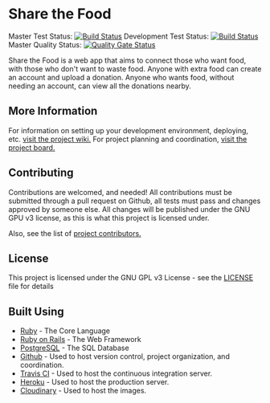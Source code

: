 # Share the Food

Master Test Status: [![Build Status](https://travis-ci.org/addisonmartin/share-the-food.svg?branch=master)](https://travis-ci.org/addisonmartin/share-the-food) Development Test Status: [![Build Status](https://travis-ci.org/addisonmartin/share-the-food.svg?branch=development)](https://travis-ci.org/addisonmartin/share-the-food/branches)
Master Quality Status: [![Quality Gate Status](https://sonarcloud.io/api/project_badges/measure?project=addisonmartin_share-the-food&metric=alert_status)](https://sonarcloud.io/dashboard?id=addisonmartin_share-the-food)

Share the Food is a web app that aims to connect those who want food, with those who don't want to waste food. Anyone with extra food can create an account and upload a donation. Anyone who wants food, without needing an account, can view all the donations nearby.

## More Information
For information on setting up your development environment, deploying, etc. [visit the project wiki.](https://github.com/addisonmartin/share-the-food/wiki)
For project planning and coordination, [visit the project board.](https://github.com/addisonmartin/share-the-food/projects/1)

## Contributing

Contributions are welcomed, and needed! All contributions must be submitted through a pull request on Github, all tests must pass and changes approved by someone else. All changes will be published under the GNU GPU v3 license, as this is what this project is licensed under.

Also, see the list of [project contributors.](https://github.com/addisonmartin/share-the-food/contributors)

## License

This project is licensed under the GNU GPL v3 License - see the [LICENSE](https://github.com/addisonmartin/share-the-food/blob/master/LICENSE) file for details

## Built Using

* [Ruby](https://www.ruby-lang.org/en/) - The Core Language
* [Ruby on Rails](https://rubyonrails.org/) - The Web Framework
* [PostgreSQL](https://www.postgresql.org/) - The SQL Database
* [Github](https://github.com/) - Used to host version control, project organization, and coordination.
* [Travis CI](https://travis-ci.org/) - Used to host the continuous integration server.
* [Heroku](https://www.heroku.com/) - Used to host the production server.
* [Cloudinary](https://cloudinary.com) - Used to host the images.
